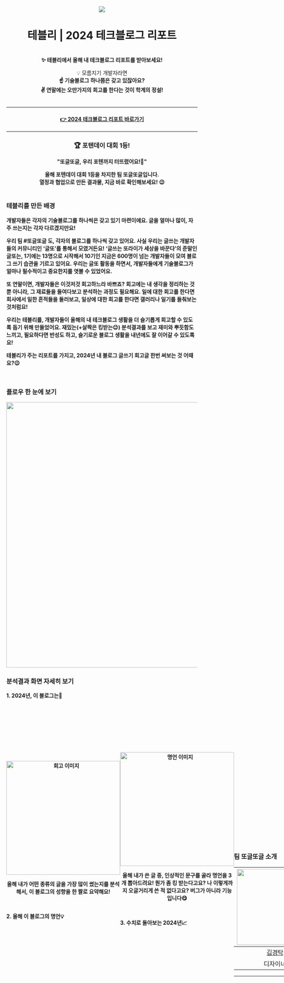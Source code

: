 <div align="center">
<img src="https://github.com/user-attachments/assets/ea7d5f2b-60e3-46d8-9988-5aabbff9ea9e">
<h1> 테블리 | 2024 테크블로그 리포트 </h1>
<br>
<b> ✨ 테블리에서 올해 내 테크블로그 리포트를 받아보세요! </b>
<p> 💡 모름지기 개발자라면 <br />
<b> ☝️ 기술블로그 하나쯤은 갖고 있잖아요? <br />
✌️ 연말에는 오만가지의 회고를 한다는 것이 학계의 정설! <br />
<br>

---
#### <a href="https://tebly.kr"> 👉 2024 테크블로그 리포트 바로가기 <a/>
---
</div>

<div align="center">
<h3> 🏆 포텐데이 대회 1등! </h3>
<b> "또글또글, 우리 포텐까지 터뜨렸어요!🎉" </b>
<p> 올해 포텐데이 대회 1등을 차지한 팀 또글또글입니다. <br />
<b> 열정과 협업으로 만든 결과물, 지금 바로 확인해보세요! 😉 <br />
<br>
</div>

### 테블리를 만든 배경

**개발자들은 각자의 기술블로그를 하나씩은 갖고 있기 마련**이에요. 글을 얼마나 많이, 자주 쓰는지는 각자 다르겠지만요!

우리 팀 **#또글또글** 도, 각자의 블로그를 하나씩 갖고 있어요. 사실 우리는 글쓰는 개발자들의 커뮤니티인 ‘글또’를 통해서 모였거든요! ‘글쓰는 또라이가 세상을 바꾼다’의 준말인 글또는, 1기에는 13명으로 시작해서 10기인 지금은 600명이 넘는 개발자들이 모여 블로그 쓰기 습관을 기르고 있어요.
우리는 글또 활동을 하면서, 개발자들에게 기술블로그가 얼마나 필수적이고 중요한지를 엿볼 수 있었어요.

또 연말이면, **개발자들은 이것저것 회고하느라 바쁘죠?**
회고에는 내 생각을 정리하는 것뿐 아니라, 그 재료들을 들여다보고 분석하는 과정도 필요해요. 일에 대한 회고를 한다면 회사에서 일한 흔적들을 둘러보고, 일상에 대한 회고를 한다면 갤러리나 일기를 들춰보는 것처럼요! 

우리는 테블리를, 개발자들이 **올해의 내 테크블로그 생활을 더 슬기롭게 회고할 수 있도록** 돕기 위해 만들었어요. 
재밌는(+살짝은 킹받는😉) 분석결과를 보고 재미와 뿌듯함도 느끼고, 
필요하다면 반성도 하고, 
슬기로운 블로그 생활을 내년에도 잘 이어갈 수 있도록요!

테블리가 주는 리포트를 가지고, 2024년 내 블로그 글쓰기 회고글 한번 써보는 것 어때요?😉

</br>

### 플로우 한 눈에 보기
<img src="https://github.com/user-attachments/assets/5dad7977-d1ed-4652-b131-88b11e54f888" width="700">

</br>

### 분석결과 화면 자세히 보기
**1. 2024년, 이 블로그는👀**
<div style="display: flex; align-items: center;">

<div style="flex: 1; text-align: center;">
<img src="https://github.com/user-attachments/assets/2b6b310a-1280-4e3c-9390-cf70f1d9c5ff" alt="회고 이미지" width="300">
<p>올해 내가 어떤 종류의 글을 가장 많이 썼는지를 분석해서, 이 블로그의 성향을 한 짤로 요약해요!</p>
</div>

</br>


**2. 올해 이 블로그의 명언💡**
<div style="display: flex; align-items: center;">
  
<div style="flex: 1; text-align: center;">
<img src="https://github.com/user-attachments/assets/6b28328e-deb6-4233-b7de-ad3bab121822" alt="명언 이미지" width="300">
<p>올해 내가 쓴 글 중, 인상적인 문구를 골라 명언을 3개 뽑아드려요!   
  뭔가 좀 킹 받는다고요? 나 이렇게까지 오글거리게 쓴 적 없다고요? 버그가 아니라 기능입니다😋</p>
</div>

</br>


**3. 수치로 돌아보는 2024년📈**
<div style="display: flex; align-items: center;">
  
<div style="flex: 1; text-align: center;">

<img src="https://github.com/user-attachments/assets/4b83f9b5-968f-4225-867d-9930ae3e7ec3" alt="통계 이미지" width="300">
<p>올해 내 테크블로그 생활을 다양한 수치를 통해서 돌아봐요. 다른 블로거들의 수치는 어떤지 엿보고, 내가 평균에서 어디쯤 있는지도 알 수 있어요!</p>
</div>

</br>

### 팀 또글또글 소개
| <img src="https://avatars.githubusercontent.com/u/44172459?v=4" width="200" style="max-width: 100%;"> | <img src="https://avatars.githubusercontent.com/u/70088803?v=4" width="200" style="max-width: 200%;"> | <img src="https://github.com/user-attachments/assets/4218c945-0151-444b-b013-413e17115b67" width="200" style="max-width: 200%;"> | <img src="https://github.com/user-attachments/assets/7632f8b7-bd4d-42a5-b591-ab86707fe4bd" width="200" style="max-width: 200%;"> |<img src="https://github.com/user-attachments/assets/4759e631-35e9-4e46-9619-24dcacb70099" width="200" style="max-width: 200%;"> | <img src="https://github.com/user-attachments/assets/554c2ef4-c970-49c6-9a30-54c62b6c0192" width="200" style="max-width: 200%;"> |
| :------------------------------------------------------------------------: | :------------------------------------------------------------------------: | :------------------------------------------------------------------------: | :------------------------------------------------------------------------: | :------------------------------------------------------------------------: | :------------------------------------------------------------------------: |
|                   [김경탁](https://github.com/tak0407)                   |                   [김수민](https://github.com/ksumini)                   |                   [김은찬](https://github.com/daco2020)                    |                 [김채은](https://www.linkedin.com/in/um-chaeeun-kim)                 |                 [이효진](https://github.com/jinlee0310)                 |                 [최인애](https://github.com/dev-CIA)                 |                          
|                           디자이너                                      |                             Data/AI                                         |                             백엔드                                           |                            기획                                    |                            프론트                                     |                           프론트                                    |

----
✨ 팀 **또글또글**에 대한 더 자세한 내용은 [노션 페이지](https://sumina.notion.site/143f4c6bdb578094960cf60f582ea90f?pvs=4)에서 볼 수 있어요
